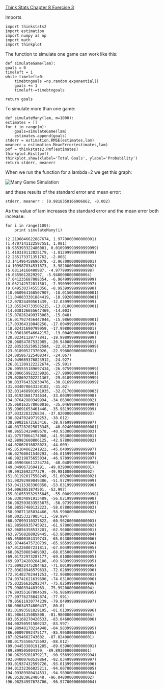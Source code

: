 [Think Stats Chapter 8 Exercise 3](http://greenteapress.com/thinkstats2/html/thinkstats2009.html#toc77)

Imports

	import thinkstats2
	import estimation
	import numpy as np
	import math
	import thinkplot

The function to simulate one game can work like this:
	
	def simulateGame(lam):
	goals = 0
	timeleft = 1
	while timeleft>0:
		timebtngoals =np.random.exponential()
		goals += 1
		timeleft-=timebtngoals

	return goals

To simulate more than one game:

	def simulateMany(lam, m=1000):
	estimates = []
	for i in range(m):
		goals=simulateGame(lam)
		estimates.append(goals)
	stderr = estimation.RMSE(estimates,lam)
	meanerr = estimation.MeanError(estimates,lam)
	pmf = thinkstats2.Pmf(estimates)
	thinkplot.Hist(pmf)
	thinkplot.show(xlabel='Total Goals', ylabel='Probability')
	return stderr, meanerr

When we run the function for a lambda=2 we get this graph:

![Many Game Simulation](https://github.com/Bermanmt/dsp/blob/master/statistics/img/gamesimulation.png)

and these results of the standard error and mean error: 

	stderr, meanerr : (0.9818350166906862, -0.002)

As the value of lam increases the standard error and the mean error both increase:
	
	for i in range(100):
		print simulateMany(i)

	(2.2196846622887674, 1.9770000000000001)
	(1.4707141122597551, 1.081)
	(0.985393322486001, 0.010999999999999999)
	(1.410319112825179, -1.0129999999999999)
	(2.235173371351762, -2.008)
	(3.141496458696078, -2.9670000000000001)
	(4.109987834531873, -3.9820000000000002)
	(5.08114160400987, -4.9779999999999998)
	(6.0355612829297, -5.9480000000000004)
	(7.041235687008354, -6.9649999999999999)
	(8.052142572011501, -7.9909999999999997)
	(9.049530374555356, -8.9939999999999998)
	(10.060964168507907, -10.015000000000001)
	(11.040833301884419, -10.992000000000001)
	(12.07824490561439, -12.039999999999999)
	(13.055343733506215, -13.018000000000001)
	(14.038126655647469, -14.003)
	(15.078262499373063, -15.048)
	(16.017927456447044, -15.986000000000001)
	(17.03364318048256, -17.004999999999999)
	(18.02431690799959, -17.998000000000001)
	(19.030186546642152, -19.004000000000001)
	(20.02341129777841, -19.998999999999999)
	(20.96854787532985, -20.940000000000001)
	(22.035335259532584, -22.013999999999999)
	(23.01890527370926, -22.998000000000001)
	(24.085867225408347, -24.067)
	(24.949689376823912, -24.927)
	(26.011209122222674, -25.991)
	(26.995555189697434, -26.975999999999999)
	(28.006659922239926, -27.989000000000001)
	(29.028692702221367, -29.010999999999999)
	(30.033764332830476, -30.016999999999999)
	(31.034078043338102, -31.02)
	(32.031468901691035, -32.017000000000003)
	(33.01923681734634, -33.003999999999998)
	(34.07642880349994, -34.063000000000002)
	(35.060162578060016, -35.046999999999997)
	(35.99691653461446, -35.981999999999999)
	(37.0332283226834, -37.020000000000003)
	(38.02470249719253, -38.012)
	(38.99021672163416, -38.976999999999997)
	(40.037282625073345, -40.024000000000001)
	(40.96553429408678, -40.953000000000003)
	(41.97579064174968, -41.963000000000001)
	(42.98983600806125, -42.978000000000002)
	(44.02062016828023, -44.009)
	(45.05104882241922, -45.040999999999997)
	(46.02760041540293, -46.015999999999998)
	(46.98219875655034, -46.970999999999997)
	(48.059036611234724, -48.048999999999999)
	(49.0490672694191, -49.039000000000001)
	(49.9912692377379, -49.981000000000002)
	(51.01192017558249, -51.002000000000002)
	(51.98292989049386, -51.972999999999999)
	(53.04115383360358, -53.031999999999996)
	(54.0063051874501, -53.997)
	(55.010553532935845, -55.000999999999998)
	(56.03034891913489, -56.021999999999998)
	(56.982593833555875, -56.973999999999997)
	(58.08557480132223, -58.078000000000003)
	(58.99871185034466, -58.990000000000002)
	(60.00253327985411, -59.994)
	(60.97099310327822, -60.962000000000003)
	(61.98586935745921, -61.978000000000002)
	(62.96856358533201, -62.960000000000001)
	(63.97568288029445, -63.968000000000004)
	(65.05000384319743, -65.043000000000006)
	(65.97446475720739, -65.965999999999994)
	(67.01226007231811, -67.004999999999995)
	(68.06250803489392, -68.055000000000007)
	(69.01722973287177, -69.010000000000005)
	(69.99724280284188, -69.989999999999995)
	(71.00922475284462, -71.001999999999995)
	(72.03628946579633, -72.028999999999996)
	(72.91482702441253, -72.908000000000001)
	(74.03741621639696, -74.031000000000006)
	(75.03256626292347, -75.025999999999996)
	(75.9980394483963, -75.992000000000004)
	(76.99355167804639, -76.986999999999995)
	(77.99776278842874, -77.991)
	(79.05611930774239, -79.049999999999997)
	(80.00634974800437, -80.0)
	(81.01993581829105, -81.013999999999996)
	(81.9864135085808, -81.980000000000004)
	(83.05168270420533, -83.046000000000006)
	(84.00250591500232, -83.997)
	(84.98948170214948, -84.983999999999995)
	(86.00097092475177, -85.995000000000005)
	(87.0294662743602, -87.024000000000001)
	(88.01755506715692, -88.012)
	(89.04453380191285, -89.039000000000001)
	(89.899505004199, -89.893000000000001)
	(90.96293201079217, -90.956999999999994)
	(92.04000760538864, -92.034999999999997)
	(93.01937432599726, -93.013999999999996)
	(94.01232366025211, -94.007000000000005)
	(94.99389980414531, -94.989000000000004)
	(96.0528396248648, -96.048000000000002)
	(96.98254997678706, -96.977000000000004)



